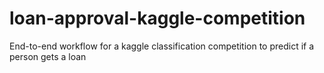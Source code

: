 # loan-approval-kaggle-competition
End-to-end workflow for a kaggle classification competition to predict if a person gets a loan 
